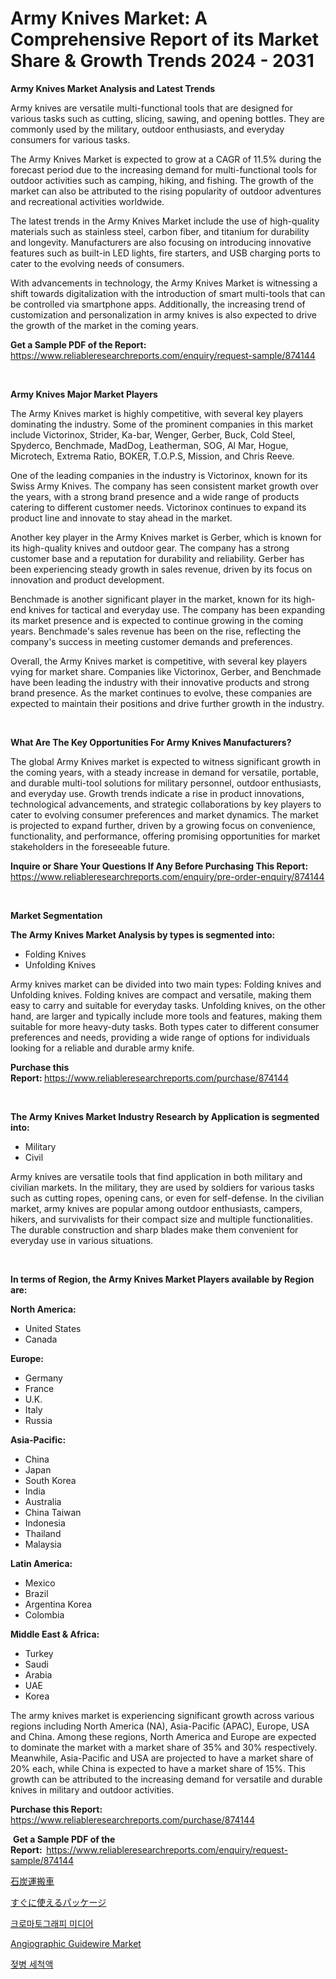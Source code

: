 <p><h1>Army Knives Market: A Comprehensive Report of its Market Share & Growth Trends 2024 - 2031</h1></p><p><strong>Army Knives Market Analysis and Latest Trends</strong></p>
<p><p>Army knives are versatile multi-functional tools that are designed for various tasks such as cutting, slicing, sawing, and opening bottles. They are commonly used by the military, outdoor enthusiasts, and everyday consumers for various tasks.</p><p>The Army Knives Market is expected to grow at a CAGR of 11.5% during the forecast period due to the increasing demand for multi-functional tools for outdoor activities such as camping, hiking, and fishing. The growth of the market can also be attributed to the rising popularity of outdoor adventures and recreational activities worldwide.</p><p>The latest trends in the Army Knives Market include the use of high-quality materials such as stainless steel, carbon fiber, and titanium for durability and longevity. Manufacturers are also focusing on introducing innovative features such as built-in LED lights, fire starters, and USB charging ports to cater to the evolving needs of consumers.</p><p>With advancements in technology, the Army Knives Market is witnessing a shift towards digitalization with the introduction of smart multi-tools that can be controlled via smartphone apps. Additionally, the increasing trend of customization and personalization in army knives is also expected to drive the growth of the market in the coming years.</p></p>
<p><strong>Get a Sample PDF of the Report:&nbsp;</strong> <a href="https://www.reliableresearchreports.com/enquiry/request-sample/874144">https://www.reliableresearchreports.com/enquiry/request-sample/874144</a></p>
<p>&nbsp;</p>
<p><strong>Army Knives Major Market Players</strong></p>
<p><p>The Army Knives market is highly competitive, with several key players dominating the industry. Some of the prominent companies in this market include Victorinox, Strider, Ka-bar, Wenger, Gerber, Buck, Cold Steel, Spyderco, Benchmade, MadDog, Leatherman, SOG, Al Mar, Hogue, Microtech, Extrema Ratio, BOKER, T.O.P.S, Mission, and Chris Reeve.</p><p>One of the leading companies in the industry is Victorinox, known for its Swiss Army Knives. The company has seen consistent market growth over the years, with a strong brand presence and a wide range of products catering to different customer needs. Victorinox continues to expand its product line and innovate to stay ahead in the market.</p><p>Another key player in the Army Knives market is Gerber, which is known for its high-quality knives and outdoor gear. The company has a strong customer base and a reputation for durability and reliability. Gerber has been experiencing steady growth in sales revenue, driven by its focus on innovation and product development.</p><p>Benchmade is another significant player in the market, known for its high-end knives for tactical and everyday use. The company has been expanding its market presence and is expected to continue growing in the coming years. Benchmade's sales revenue has been on the rise, reflecting the company's success in meeting customer demands and preferences.</p><p>Overall, the Army Knives market is competitive, with several key players vying for market share. Companies like Victorinox, Gerber, and Benchmade have been leading the industry with their innovative products and strong brand presence. As the market continues to evolve, these companies are expected to maintain their positions and drive further growth in the industry.</p></p>
<p>&nbsp;</p>
<p><strong>What Are The Key Opportunities For Army Knives Manufacturers?</strong></p>
<p><p>The global Army Knives market is expected to witness significant growth in the coming years, with a steady increase in demand for versatile, portable, and durable multi-tool solutions for military personnel, outdoor enthusiasts, and everyday use. Growth trends indicate a rise in product innovations, technological advancements, and strategic collaborations by key players to cater to evolving consumer preferences and market dynamics. The market is projected to expand further, driven by a growing focus on convenience, functionality, and performance, offering promising opportunities for market stakeholders in the foreseeable future.</p></p>
<p><strong>Inquire or Share Your Questions If Any Before Purchasing This Report:</strong> <a href="https://www.reliableresearchreports.com/enquiry/pre-order-enquiry/874144">https://www.reliableresearchreports.com/enquiry/pre-order-enquiry/874144</a></p>
<p>&nbsp;</p>
<p><strong>Market Segmentation</strong></p>
<p><strong>The Army Knives Market Analysis by types is segmented into:</strong></p>
<p><ul><li>Folding Knives</li><li>Unfolding Knives</li></ul></p>
<p><p>Army knives market can be divided into two main types: Folding knives and Unfolding knives. Folding knives are compact and versatile, making them easy to carry and suitable for everyday tasks. Unfolding knives, on the other hand, are larger and typically include more tools and features, making them suitable for more heavy-duty tasks. Both types cater to different consumer preferences and needs, providing a wide range of options for individuals looking for a reliable and durable army knife.</p></p>
<p><strong>Purchase this Report:&nbsp;</strong><a href="https://www.reliableresearchreports.com/purchase/874144">https://www.reliableresearchreports.com/purchase/874144</a></p>
<p>&nbsp;</p>
<p><strong>The Army Knives Market Industry Research by Application is segmented into:</strong></p>
<p><ul><li>Military</li><li>Civil</li></ul></p>
<p><p>Army knives are versatile tools that find application in both military and civilian markets. In the military, they are used by soldiers for various tasks such as cutting ropes, opening cans, or even for self-defense. In the civilian market, army knives are popular among outdoor enthusiasts, campers, hikers, and survivalists for their compact size and multiple functionalities. The durable construction and sharp blades make them convenient for everyday use in various situations.</p></p>
<p>&nbsp;</p>
<p><strong>In terms of Region, the Army Knives Market Players available by Region are:</strong></p>
<p>
    <p> <strong> North America: </strong>
        <ul>
            <li>United States</li>
            <li>Canada</li>
        </ul>
        </p> 
    <p> <strong> Europe: </strong>
        <ul>
            <li>Germany</li>
            <li>France</li>
            <li>U.K.</li>
            <li>Italy</li>
            <li>Russia</li>
        </ul>
        </p> 
    <p> <strong> Asia-Pacific: </strong>
        <ul>
            <li>China</li>
            <li>Japan</li>
            <li>South Korea</li>
            <li>India</li>
            <li>Australia</li>
            <li>China Taiwan</li>
            <li>Indonesia</li>
            <li>Thailand</li>
            <li>Malaysia</li>
        </ul>
        </p> 
    <p> <strong> Latin America: </strong>
        <ul>
            <li>Mexico</li>
            <li>Brazil</li>
            <li>Argentina Korea</li>
            <li>Colombia</li>
        </ul>
        </p> 
    <p> <strong> Middle East & Africa: </strong>
        <ul>
            <li>Turkey</li>
            <li>Saudi</li>
            <li>Arabia</li>
            <li>UAE</li>
            <li>Korea</li>
        </ul>
    </p>
    </p>
<p><p>The army knives market is experiencing significant growth across various regions including North America (NA), Asia-Pacific (APAC), Europe, USA and China. Among these regions, North America and Europe are expected to dominate the market with a market share of 35% and 30% respectively. Meanwhile, Asia-Pacific and USA are projected to have a market share of 20% each, while China is expected to have a market share of 15%. This growth can be attributed to the increasing demand for versatile and durable knives in military and outdoor activities.</p></p>
<p><strong>Purchase this Report: </strong><a href="https://www.reliableresearchreports.com/purchase/874144">https://www.reliableresearchreports.com/purchase/874144</a></p>
<p>&nbsp;<strong>Get a Sample PDF of the Report:&nbsp;&nbsp;</strong><a href="https://www.reliableresearchreports.com/enquiry/request-sample/874144">https://www.reliableresearchreports.com/enquiry/request-sample/874144</a></p>
<p><strong></strong></p>
<p><p><a href="https://github.com/mcbeesbxa270/Market-Research-Report-List-1/blob/main/22348235388.md">石炭運搬車</a></p><p><a href="https://github.com/EmoryYundt1935/Market-Research-Report-List-1/blob/main/57880425389.md">すぐに使えるパッケージ</a></p><p><a href="https://github.com/vskv4779xr1/Market-Research-Report-List-1/blob/main/65399774984.md">크로마토그래피 미디어</a></p><p><a href="https://issuu.com/reportprime-2/docs/angiographic-guidewire-market-size-2030.pptx">Angiographic Guidewire Market</a></p><p><a href="https://github.com/CliftonFisher9067/Market-Research-Report-List-1/blob/main/35176624985.md">젖병 세척액</a></p></p>